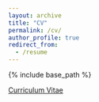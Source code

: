 ```yaml
---
layout: archive
title: "CV"
permalink: /cv/
author_profile: true
redirect_from:
  - /resume
---
```


{% include base_path %}

[Curriculum Vitae](/files/cv.pdf)
